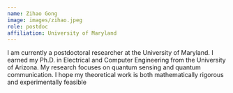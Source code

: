 ```yaml
---
name: Zihao Gong
image: images/zihao.jpeg
role: postdoc
affiliation: University of Maryland
---
```


I am currently a postdoctoral researcher at the University of Maryland. I earned my Ph.D. in Electrical and Computer Engineering from the University of Arizona. My research focuses on quantum sensing and quantum communication. I hope my theoretical work is both mathematically rigorous and experimentally feasible